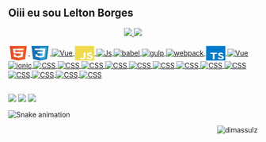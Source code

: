 ## Oiii eu sou Lelton Borges
<div align="center">
  <a href="https://github.com/leltonborges">
  <img height="180em" src="https://github-readme-stats.vercel.app/api?username=leltonborges&show_icons=true&theme=radical&include_all_commits=true&count_private=true"/>
  <img height="180em" src="https://github-readme-stats.vercel.app/api/top-langs/?username=leltonborges&layout=compact&langs_count=7&theme=radical"/>
</div>
<div style="display: inline_block"><br>
  <img align="center" alt="HTML" height="30" width="40" src="https://raw.githubusercontent.com/devicons/devicon/master/icons/html5/html5-original.svg">
  <img align="center" alt="CSS" height="30" width="40" src="https://raw.githubusercontent.com/devicons/devicon/master/icons/css3/css3-original.svg">
  <img align="center" alt="Vue" height="30" width="40" src="https://cdn.jsdelivr.net/gh/devicons/devicon/icons/sass/sass-original.svg" />
  <img align="center" alt="Js" height="30" width="40" src="https://raw.githubusercontent.com/devicons/devicon/master/icons/javascript/javascript-plain.svg">
  <img align="center" alt="Js" height="30" width="40" src="https://cdn.jsdelivr.net/gh/devicons/devicon/icons/nodejs/nodejs-original.svg" />
  <img align="center" alt="babel" height="30" width="40" src="https://cdn.jsdelivr.net/gh/devicons/devicon/icons/babel/babel-original.svg" />
  <img align="center" alt="gulp" height="30" width="40" src="https://cdn.jsdelivr.net/gh/devicons/devicon/icons/gulp/gulp-plain.svg" />
  <img align="center" alt="webpack" height="30" width="40" src="https://cdn.jsdelivr.net/gh/devicons/devicon/icons/webpack/webpack-original.svg" />
  <img align="center" alt="Ts" height="30" width="40" src="https://raw.githubusercontent.com/devicons/devicon/master/icons/typescript/typescript-plain.svg">
  <img align="center" alt="Vue" height="30" width="40" src="https://cdn.jsdelivr.net/gh/devicons/devicon/icons/vuejs/vuejs-original.svg" />
  <img align="center" alt="ionic" height="30" width="40" src="https://cdn.jsdelivr.net/gh/devicons/devicon/icons/ionic/ionic-original.svg" />
  <img align="center" alt="CSS" height="30" width="40" src="https://cdn.jsdelivr.net/gh/devicons/devicon/icons/java/java-original.svg" />
  <img align="center" alt="CSS" height="30" width="40" align="center" alt="CSS" height="30" width="40" src="https://cdn.jsdelivr.net/gh/devicons/devicon/icons/spring/spring-original.svg" />
  <img align="center" alt="CSS" height="30" width="40" src="https://cdn.jsdelivr.net/gh/devicons/devicon/icons/git/git-original.svg" />
  <img align="center" alt="CSS" height="30" width="40" src="https://cdn.jsdelivr.net/gh/devicons/devicon/icons/gitlab/gitlab-original.svg" />
  <img align="center" alt="CSS" height="30" width="40" src="https://cdn.jsdelivr.net/gh/devicons/devicon/icons/jenkins/jenkins-original.svg" />
  <img align="center" alt="CSS" height="30" width="40" src="https://cdn.jsdelivr.net/gh/devicons/devicon/icons/docker/docker-original.svg" />
  <img align="center" alt="CSS" height="30" width="40" src="https://cdn.jsdelivr.net/gh/devicons/devicon/icons/kubernetes/kubernetes-plain.svg" />
  <img align="center" alt="CSS" height="30" width="40" src="https://cdn.jsdelivr.net/gh/devicons/devicon/icons/heroku/heroku-original.svg" />
  <img align="center" alt="CSS" height="30" width="40" src="https://cdn.jsdelivr.net/gh/devicons/devicon/icons/jetbrains/jetbrains-original.svg" />
  <img align="center" alt="CSS" height="30" width="40" src="https://cdn.jsdelivr.net/gh/devicons/devicon/icons/c/c-original.svg" />
  <img align="center" alt="CSS" height="30" width="40" src="https://cdn.jsdelivr.net/gh/devicons/devicon/icons/vagrant/vagrant-original.svg" />
  <img align="center" alt="CSS" height="30" width="40" src="https://cdn.jsdelivr.net/gh/devicons/devicon/icons/bash/bash-original.svg" />
  <img align="center" alt="CSS" height="30" width="40" src="https://cdn.jsdelivr.net/gh/devicons/devicon/icons/linux/linux-original.svg" />
</div>
  
  ##
 
<div> 
  <a href="https://www.instagram.com/_l_borges/" target="_blank"><img src="https://img.shields.io/badge/-Instagram-%23E4405F?style=for-the-badge&logo=instagram&logoColor=white" target="_blank"></a>
  <a href = "mailto:lelton.borges1@gmail.com" target="_blank"><img src="https://img.shields.io/badge/-Gmail-%23333?style=for-the-badge&logo=gmail&logoColor=white" target="_blank"></a>
  <a href="https://linkedin.com/in/leltonborges" target="_blank"><img src="https://img.shields.io/badge/-LinkedIn-%230077B5?style=for-the-badge&logo=linkedin&logoColor=white" target="_blank"></a> 

  ![Snake animation](https://github.com/leltonborges/leltonborges/blob/output/github-contribution-grid-snake.svg)
</div>
  <p align="right"> <img src="https://komarev.com/ghpvc/?username=leltonborges&label=Profile%20views&color=0e75b6&style=flat" alt="dimassulz" /> </p>
